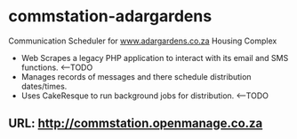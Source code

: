 # commstation-adargardens
Communication Scheduler for www.adargardens.co.za Housing Complex

* Web Scrapes a legacy PHP application to interact with its email and SMS functions. <--TODO
* Manages records of messages and there schedule distribution dates/times.
* Uses CakeResque to run background jobs for distribution. <--TODO

## URL: http://commstation.openmanage.co.za
